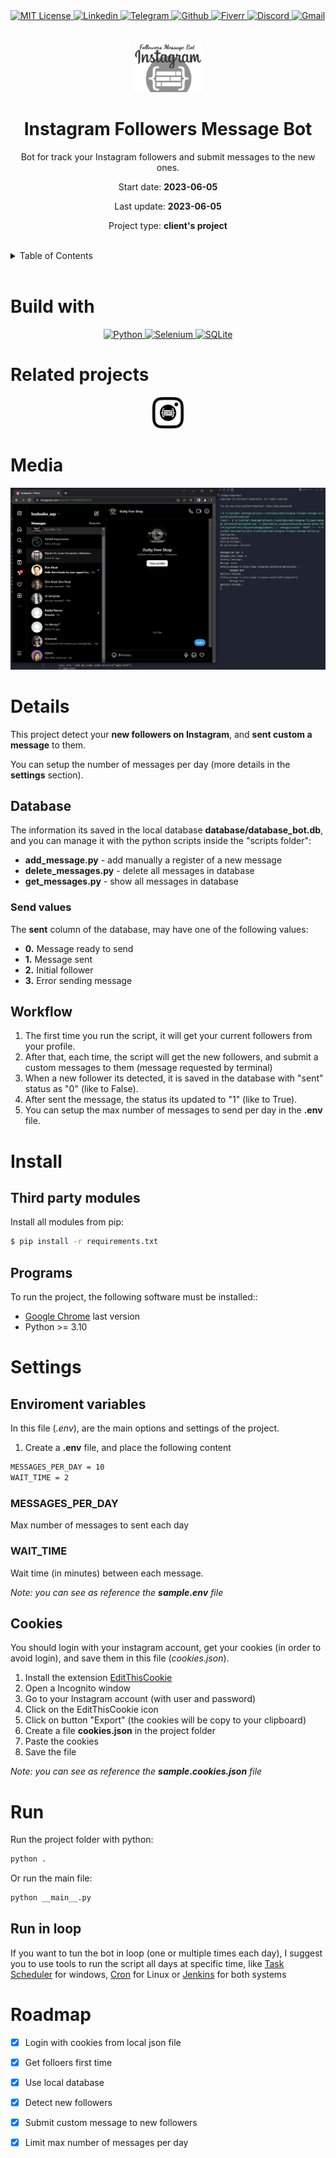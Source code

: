<div><a href='https://github.com/darideveloper/instagram-followers-message-bot/blob/master/LICENSE' target='_blank'>
            <img src='https://img.shields.io/github/license/darideveloper/instagram-followers-message-bot.svg?style=for-the-badge' alt='MIT License' height='30px'/>
        </a><a href='https://www.linkedin.com/in/francisco-dari-hernandez-6456b6181/' target='_blank'>
                <img src='https://img.shields.io/static/v1?style=for-the-badge&message=LinkedIn&color=0A66C2&logo=LinkedIn&logoColor=FFFFFF&label=' alt='Linkedin' height='30px'/>
            </a><a href='https://t.me/darideveloper' target='_blank'>
                <img src='https://img.shields.io/static/v1?style=for-the-badge&message=Telegram&color=26A5E4&logo=Telegram&logoColor=FFFFFF&label=' alt='Telegram' height='30px'/>
            </a><a href='https://github.com/darideveloper' target='_blank'>
                <img src='https://img.shields.io/static/v1?style=for-the-badge&message=GitHub&color=181717&logo=GitHub&logoColor=FFFFFF&label=' alt='Github' height='30px'/>
            </a><a href='https://www.fiverr.com/darideveloper?up_rollout=true' target='_blank'>
                <img src='https://img.shields.io/static/v1?style=for-the-badge&message=Fiverr&color=222222&logo=Fiverr&logoColor=1DBF73&label=' alt='Fiverr' height='30px'/>
            </a><a href='https://discord.com/users/992019836811083826' target='_blank'>
                <img src='https://img.shields.io/static/v1?style=for-the-badge&message=Discord&color=5865F2&logo=Discord&logoColor=FFFFFF&label=' alt='Discord' height='30px'/>
            </a><a href='mailto:darideveloper@gmail.com?subject=Hello Dari Developer' target='_blank'>
                <img src='https://img.shields.io/static/v1?style=for-the-badge&message=Gmail&color=EA4335&logo=Gmail&logoColor=FFFFFF&label=' alt='Gmail' height='30px'/>
            </a></div><div align='center'><br><br><img src='https://github.com/darideveloper/instagram-followers-message-bot/blob/master/logo.png?raw=true' alt='Instagram Followers Message Bot' height='80px'/>

# Instagram Followers Message Bot

Bot for track your Instagram followers and submit messages to the new ones.

Start date: **2023-06-05**

Last update: **2023-06-05**

Project type: **client's project**

</div><br><details>
            <summary>Table of Contents</summary>
            <ol>
<li><a href='#buildwith'>Build With</a></li>
<li><a href='#relatedprojects'>Related Projects</a></li>
<li><a href='#media'>Media</a></li>
<li><a href='#details'>Details</a></li>
<li><a href='#install'>Install</a></li>
<li><a href='#settings'>Settings</a></li>
<li><a href='#run'>Run</a></li>
<li><a href='#roadmap'>Roadmap</a></li></ol>
        </details><br>

# Build with

<div align='center'><a href='https://www.python.org/' target='_blank'> <img src='https://cdn.svgporn.com/logos/python.svg' alt='Python' title='Python' height='50px'/> </a><a href='https://www.selenium.dev/' target='_blank'> <img src='https://cdn.svgporn.com/logos/selenium.svg' alt='Selenium' title='Selenium' height='50px'/> </a><a href='https://sqlite.org/index.html' target='_blank'> <img src='https://cdn.svgporn.com/logos/sqlite.svg' alt='SQLite' title='SQLite' height='50px'/> </a></div>

# Related projects

<div align='center'><a href='https://github.com/darideveloper/instagram-post-bot' target='_blank'> <img src='https://github.com/darideveloper/instagram-post-bot/blob/master/logo.png?raw=true' alt='Instagram Post Bot' title='Instagram Post Bot' height='50px'/> </a></div>

# Media

![screenshot](https://github.com/darideveloper/instagram-followers-message-bot/blob/master/screenshot.png?raw=true)

# Details

This project detect your **new followers on Instagram**, and **sent custom a message** to them. 

You can setup the number of messages per day (more details in the **settings** section).

## Database

The information its saved in the local database **database/database_bot.db**, and you can manage it with the python scripts inside the "scripts folder":
* **add_message.py** - add manually a register of a new message
* **delete_messages.py** - delete all messages in database
* **get_messages.py** - show all messages in database

### Send values

The **sent** column of the database, may have one of the following values: 

* **0.** Message ready to send
* **1.** Message sent
* **2.** Initial follower
* **3.** Error sending message

## Workflow

1. The first time you run the script, it will get your current followers from your profile. 
2. After that, each time, the script will get the new followers, and submit a custom messages to them (message requested by terminal)
3. When a new follower its detected, it is saved in the database with "sent" status as "0" (like to False).
4. After sent the message, the status its updated to "1" (like to True).
5. You can setup the max number of messages to send per day in the **.env** file.

# Install

## Third party modules

Install all modules from pip: 

``` bash
$ pip install -r requirements.txt
```

## Programs

To run the project, the following software must be installed:: 

* [Google Chrome](https://www.google.com/intl/es/chrome) last version
* Python >= 3.10

# Settings

## Enviroment variables

In this file (*.env*), are the main options and settings of the project.

1. Create a **.env** file, and place the following content

```bash
MESSAGES_PER_DAY = 10
WAIT_TIME = 2
```

### MESSAGES_PER_DAY

Max number of messages to sent each day

### WAIT_TIME

Wait time (in minutes) between each message.

*Note: you can see as reference the **sample.env** file*

## Cookies

You should login with your instagram account,  get your cookies (in order to avoid login), and save them in this file (*cookies.json*).

1. Install the extension [EditThisCookie](https://chrome.google.com/webstore/detail/editthiscookie/fngmhnnpilhplaeedifhccceomclgfbg?hl=es)
2. Open a Incognito window 
2. Go to your Instagram account (with user and password)
3. Click on the EditThisCookie icon
4. Click on button "Export" (the cookies will be copy to your clipboard)
5. Create a file **cookies.json** in the project folder
6. Paste the cookies
7. Save the file

*Note: you can see as reference the **sample.cookies.json** file*

# Run

Run the project folder with python: 
```sh
python .
```

Or run the main file:
```sh
python __main__.py
```

## Run in loop

If you want to tun the bot in loop (one or multiple times each day), I suggest you to use tools to run the script all days at specific time, like [Task Scheduler](https://learn.microsoft.com/en-us/windows/win32/taskschd/task-scheduler-start-page) for windows, [Cron](https://www.google.com/search?q=linux+cronjobs&oq=linux+cronjobs&aqs=chrome..69i57.3719j0j1&sourceid=chrome&ie=UTF-8) for Linux or [Jenkins](https://www.jenkins.io/) for both systems

# Roadmap

* [x] Login with cookies from local json file
* [x] Get folloers first time
* [x] Use local database
* [x] Detect new followers
* [x] Submit custom message to new followers
* [x] Limit max number of messages per day

